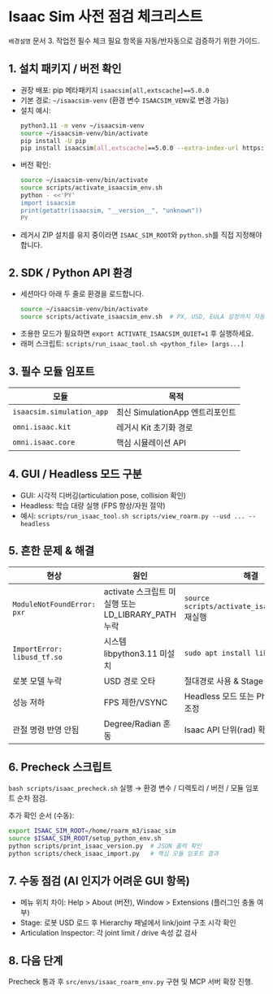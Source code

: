 # Isaac Sim 사전 점검 체크리스트

`배경설명` 문서 3. 작업전 필수 체크 필요 항목을 자동/반자동으로 검증하기 위한 가이드.

## 1. 설치 패키지 / 버전 확인
- 권장 배포: pip 메타패키지 `isaacsim[all,extscache]==5.0.0`
- 기본 경로: `~/isaacsim-venv` (환경 변수 `ISAACSIM_VENV`로 변경 가능)
- 설치 예시:
	```bash
	python3.11 -m venv ~/isaacsim-venv
	source ~/isaacsim-venv/bin/activate
	pip install -U pip
	pip install isaacsim[all,extscache]==5.0.0 --extra-index-url https://pypi.nvidia.com
	```
- 버전 확인:
	```bash
	source ~/isaacsim-venv/bin/activate
	source scripts/activate_isaacsim_env.sh
	python - <<'PY'
	import isaacsim
	print(getattr(isaacsim, "__version__", "unknown"))
	PY
	```
- 레거시 ZIP 설치를 유지 중이라면 `ISAAC_SIM_ROOT`와 `python.sh`를 직접 지정해야 합니다.

## 2. SDK / Python API 환경
- 세션마다 아래 두 줄로 환경을 로드합니다.
	```bash
	source ~/isaacsim-venv/bin/activate
	source scripts/activate_isaacsim_env.sh  # PX, USD, EULA 설정까지 자동
	```
- 조용한 모드가 필요하면 `export ACTIVATE_ISAACSIM_QUIET=1` 후 실행하세요.
- 래퍼 스크립트: `scripts/run_isaac_tool.sh <python_file> [args...]`

## 3. 필수 모듈 임포트
| 모듈 | 목적 |
|------|------|
| `isaacsim.simulation_app` | 최신 SimulationApp 엔트리포인트 |
| `omni.isaac.kit` | 레거시 Kit 초기화 경로 |
| `omni.isaac.core` | 핵심 시뮬레이션 API |

## 4. GUI / Headless 모드 구분
- GUI: 시각적 디버깅(articulation pose, collision 확인)
- Headless: 학습 대량 실행 (FPS 향상/자원 절약)
- 예시: `scripts/run_isaac_tool.sh scripts/view_roarm.py --usd ... --headless`

## 5. 흔한 문제 & 해결
| 현상 | 원인 | 해결 |
|------|------|------|
| `ModuleNotFoundError: pxr` | activate 스크립트 미실행 또는 LD_LIBRARY_PATH 누락 | `source scripts/activate_isaacsim_env.sh` 재실행 |
| `ImportError: libusd_tf.so` | 시스템 libpython3.11 미설치 | `sudo apt install libpython3.11`
| 로봇 모델 누락 | USD 경로 오타 | 절대경로 사용 & Stage Console 확인 |
| 성능 저하 | FPS 제한/VSYNC | Headless 모드 또는 PhysX Substep 조정 |
| 관절 명령 반영 안됨 | Degree/Radian 혼동 | Isaac API 단위(rad) 확인 |

## 6. Precheck 스크립트
`bash scripts/isaac_precheck.sh` 실행 → 환경 변수 / 디렉토리 / 버전 / 모듈 임포트 순차 점검.

추가 확인 순서 (수동):
```bash
export ISAAC_SIM_ROOT=/home/roarm_m3/isaac_sim
source $ISAAC_SIM_ROOT/setup_python_env.sh
python scripts/print_isaac_version.py  # JSON 출력 확인
python scripts/check_isaac_import.py   # 핵심 모듈 임포트 결과
```

## 7. 수동 점검 (AI 인지가 어려운 GUI 항목)
- 메뉴 위치 차이: Help > About (버전), Window > Extensions (플러그인 충돌 여부)
- Stage: 로봇 USD 로드 후 Hierarchy 패널에서 link/joint 구조 시각 확인
- Articulation Inspector: 각 joint limit / drive 속성 값 검사

## 8. 다음 단계
Precheck 통과 후 `src/envs/isaac_roarm_env.py` 구현 및 MCP 서버 확장 진행.
